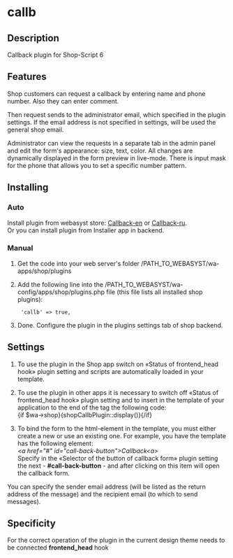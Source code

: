 # callb

## Description
Callback plugin for Shop-Script 6

## Features
Shop customers can request a callback by entering name and phone number. Also they can enter comment.

Then request sends to the administrator email, which specified in the plugin settings. If the email address is not specified in settings, will be used the general shop email.

Administrator can view the requests in a separate tab in the admin panel and edit the form's appearance: size, text, color. All changes are dynamically displayed in the form preview in live-mode. There is input mask for the phone that allows you to set a specific number pattern.

## Installing
### Auto
Install plugin from webasyst store: [Callback-en](https://www.webasyst.com/store/plugin/shop/callb/) or [Callback-ru](https://www.webasyst.ru/store/plugin/shop/callb/).  
Or you can install plugin from Installer app in backend.

### Manual
1. Get the code into your web server's folder /PATH_TO_WEBASYST/wa-apps/shop/plugins

2. Add the following line into the /PATH_TO_WEBASYST/wa-config/apps/shop/plugins.php file (this file lists all installed shop plugins):

		'callb' => true,

3. Done. Configure the plugin in the plugins settings tab of shop backend.

## Settings
1) To use the plugin in the Shop app switch on «Status of frontend_head hook» plugin setting and scripts are automatically loaded in your template.

2) To use the plugin in other apps it is necessary to switch off «Status of frontend_head hook» plugin setting and to insert in the template of your application to the end of the tag <head> the following code:  
{if $wa->shop}{shopCallbPlugin::display()}{/if}

3) To bind the form to the html-element in the template, you must either create a new or use an existing one.
For example, you have the template has the following element:  
*&lt;a href="#" id="call-back-button"&gt;Callback&lt;a&gt;*  
Specify in the «Selector of the button of callback form» plugin setting the next - **#call-back-button** - and after clicking on this item will open the callback form.

You can specify the sender email address (will be listed as the return address of the message) and the recipient email (to which to send messages).

## Specificity
For the correct operation of the plugin in the current design theme needs to be connected **frontend_head** hook